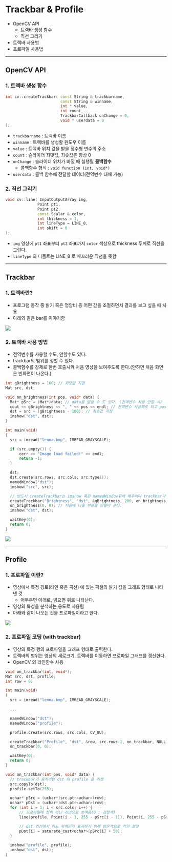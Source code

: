 # Trackbar & Profile
  - OpenCV API
    - 트랙바 생성 함수
    - 직선 그리기
  - 트랙바 사용법
  - 프로파일 사용법

---
## OpenCV API
  ### 1. 트랙바 생성 함수

  ```cpp
  int cv::createTrackbar( const String & trackbarname,
                          const String & winname,
                          int * value,
                          int count,
                          TrackbarCallback onChange = 0,
                          void * userdata = 0
  );
  ```

  - `trackbarname` : 트랙바 이름
  - `winname` : 트랙바를 생성할 윈도우 이름
  - `value` : 트랙바 위치 값을 받을 정수형 변수의 주소
  - `count` : 슬라이더 최댓값, 최솟값은 항상 0
  - `onChange` : 슬라이더 위치가 바뀔 때 실행될 __콜백함수__
    - 콜백함수 형식 : `void function (int, void*)`
  - `userdata` : 콜백 함수에 전달할 데이터(전역변수 대체 가능)

  ### 2. 직선 그리기

  ```cpp
  void cv::line( InputOutputArray img,
                Point pt1,
                Point pt2,
                const Scalar & color,
                int thickness = 1,
                int lineType = LINE_8,
                int shift = 0
  );
  ```

  - `img` 영상에 `pt1` 좌표부터 `pt2` 좌표까지 `color` 색상으로 thickness 두께로 직선을 그린다.
  - `lineType` 의 디폴트는 LINE_8 로 매끄러운 직선을 뜻함

---

## Trackbar
  ### 1. 트랙바란?
  - 프로그램 동작 중 밝기 혹은 명암비 등 어떤 값을 조절하면서 결과를 보고 싶을 때 사용
  - 아래와 같은 bar를 이야기함

  ![](https://github.com/Lee-KyungSeok/ComputerVision-Study/blob/master/Trackbar/picture/trackbar.png)

  ### 2. 트랙바 사용 방법
  - 전역변수를 사용할 수도, 안할수도 있다.
  - trackbar의 범위를 정할 수 있다.
  - 콜백함수를 강제로 한번 호출시켜 처음 영상을 보여주도록 한다.(안하면 처음 화면은 빈화면이 나온다.)

  ```cpp
  int gBrightness = 100; // 최댓값 지정
  Mat src, dst;

  void on_brightness(int pos, void* data) {
  	Mat* pSrc = (Mat*)data; // data를 받을 수 도 있다. (전역변수 사용 안할 시)
  	cout << gBrightness << ", " << pos << endl; // 전역변수 사용해도 되고 pos 변수를 이용해도 된다. (pos 와 Brightness 는 동일하게 나온다.)
  	dst = src + (gBrightness - 100); // 최솟값 지정
  	imshow("dst", dst);
  }

  int main(void)
  {
  	src = imread("lenna.bmp", IMREAD_GRAYSCALE);

  	if (src.empty()) {
  		cerr << "Image load failed!" << endl;
  		return -1;
  	}

  	dst;
  	dst.create(src.rows, src.cols, src.type());
  	namedWindow("dst");
  	imshow("src", src);

  	// 반드시 createTrackbar는 imshow 혹은 namedWindow뒤에 해주어야 trackbar가 이용 가능한다.
  	createTrackbar("Brightness", "dst", &gBrightness, 200, on_brightness,0);
  	on_brightness(0, 0); // 처음에 나올 부분을 만들어 준다.
  	imshow("dst", dst);

  	waitKey(0);
  	return 0;
  }
  ```
  ![](https://github.com/Lee-KyungSeok/ComputerVision-Study/blob/master/Trackbar/picture/trackbar2.png)

---

## Profile
  ### 1. 프로파일 이란?
  - 영상에서 특정 경로(라인 혹은 곡선) 에 있는 픽셀의 밝기 값을 그래프 형태로 나타낸 것
    - 어두우면 아래로, 밝으면 위로 나타난다.
  - 영상의 특성을 분석하는 용도로 사용됨
  - 아래와 같이 나오는 것을 프로파일이라고 한다.

  ![](https://github.com/Lee-KyungSeok/ComputerVision-Study/blob/master/Trackbar/picture/profile.png)

  ### 2. 프로파일 코딩 (with trackbar)
  - 영상의 특정 행의 프로파일을 그래프 형태로 출력한다.
  - 트랙바의 범위는 영상의 세로크기, 트랙바를 이동하면 프로파일 그래프를 갱신한다.
  - OpenCV 의 라인함수 사용

  ```cpp
  void on_trackbar(int, void*);
  Mat src, dst, profile;
  int row = 0;

  int main(void)
  {
  	src = imread("lenna.bmp", IMREAD_GRAYSCALE);

    ...

  	namedWindow("dst");
  	namedWindow("profile");

  	profile.create(src.rows, src.cols, CV_8U);

  	createTrackbar("Profile", "dst", &row, src.rows-1, on_trackbar, NULL);
  	on_trackbar(0, 0);

  	waitKey(0);
  	return 0;
  }

  void on_trackbar(int pos, void* data) {
  	// trackbar가 움직이면 dst 와 profile 을 리셋
  	src.copyTo(dst);
  	profile.setTo(255);

  	uchar* pSrc = (uchar*)src.ptr<uchar>(row);
  	uchar* pDst = (uchar*)dst.ptr<uchar>(row);
  	for (int i = 1; i < src.cols; i++) {
  		// 프로파일에 점이 아닌 라인으로 보여줌(0 : 검정색)
  		line(profile, Point(i - 1, 255 - pSrc[i - 1]), Point(i, 255 - pSrc[i]), 0);

  		// dst 영상에서 어느 위치인지 표시하기 위해 밝은색으로 라인 설정
  		pDst[i] = saturate_cast<uchar>(pSrc[i] + 50);
  	}

  	imshow("profile", profile);
  	imshow("dst", dst);
  }
  ```

